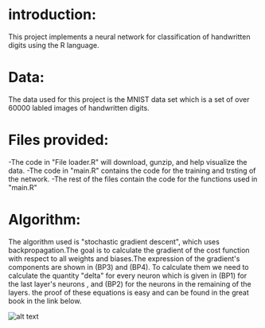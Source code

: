 # introduction: 

This project implements a neural network for classification of handwritten digits using the R language. 

# Data: 

The data used for this project is the MNIST data set which is a set of over 60000 labled images of handwritten digits. 

# Files provided: 

-The code in "File loader.R" will download, gunzip, and help visualize the data. 
-The code in "main.R" contains the code for the training and trsting of the network. 
-The rest of the files contain the code for the functions used in "main.R"

# Algorithm: 

The algorithm used is "stochastic gradient descent", which uses backpropagation.The goal is to calculate the gradient 
of the cost function with respect to all weights and biases.The expression of the gradient's components are shown in 
(BP3) and (BP4). To calculate them we need to calculate the quantity "delta" for every  neuron which is given in (BP1)
for the last layer's neurons , and  (BP2) for the neurons in the remaining of the layers. 
the proof of these equations is easy and can be found in the great book in the link below. 

![alt text](http://url/to/img.png)
